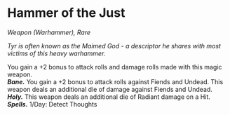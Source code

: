 # Hammer of the Just
*Weapon (Warhammer), Rare*

*Tyr is often known as the Maimed God - a descriptor he shares with most victims of this heavy warhammer.*

You gain a +2 bonus to attack rolls and damage rolls made with this magic weapon.  
***Bane.*** You gain a +2 bonus to attack rolls against Fiends and Undead. This weapon deals an additional die of damage against Fiends and Undead.  
***Holy.*** This weapon deals an additional die of Radiant damage on a Hit.  
***Spells.*** 1/Day: Detect Thoughts